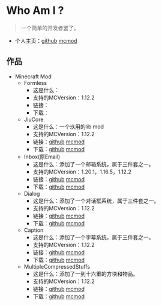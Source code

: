 # Who Am I ?

> 一个简单的开发者罢了。
* 个人主页：[github](https://github.com/SmallJiu) [mcmod](https://center.mcmod.cn/244004/)


## 作品
* Minecraft Mod
  * Formless
    * 这是什么：
    * 支持的MCVersion：1.12.2
    * 链接：
    * 下载：
  * JiuCore
    * 这是什么：一个玖用的lib mod
    * 支持的MCVersion：1.12.2
    * 链接：[github](https://github.com/SmallJiu/JiuCore) [mcmod](https://www.mcmod.cn/class/4932.html)
    * 下载：[github](https://github.com/SmallJiu/JiuCore/releases) [mcmod](https://www.mcmod.cn/download/4932.html)
  * Inbox(原Email)
    * 这是什么：添加了一个邮箱系统，属于三件套之一。
    * 支持的MCVersion：1.20.1，1.16.5，1.12.2
    * 链接：[github](https://github.com/SmallJiu/Inbox) [mcmod](https://www.mcmod.cn/class/7649.html)
    * 下载：[github](https://github.com/SmallJiu/Inbox/releases) [mcmod](https://www.mcmod.cn/download/7649.html)
  * Dialog
    * 这是什么：添加了一个对话框系统，属于三件套之一。
    * 支持的MCVersion：1.12.2
    * 链接：[github](https://github.com/SmallJiu/Dialog) [mcmod](https://www.mcmod.cn/class/8986.html)
    * 下载：[github](https://github.com/SmallJiu/Dialog/releases) [mcmod](https://www.mcmod.cn/download/8986.html)
  * Caption
    * 这是什么：添加了一个字幕系统，属于三件套之一。
    * 支持的MCVersion：1.12.2
    * 链接：[github](https://github.com/SmallJiu/Caption) [mcmod](https://www.mcmod.cn/class/7648.html)
    * 下载：[github](https://github.com/SmallJiu/Caption/releases) [mcmod](https://www.mcmod.cn/download/7648.html)
  * MultipleCompressedStuffs
    * 这是什么：添加了一到十六重的方块和物品。
    * 支持的MCVersion：1.12.2
    * 链接：[github](https://github.com/SmallJiu/MultipleCompressedStuffs) [mcmod](https://www.mcmod.cn/class/4129.html)
    * 下载：[github](https://github.com/SmallJiu/MultipleCompressedStuffs/releases) [mcmod](https://www.mcmod.cn/download/4129.html)

